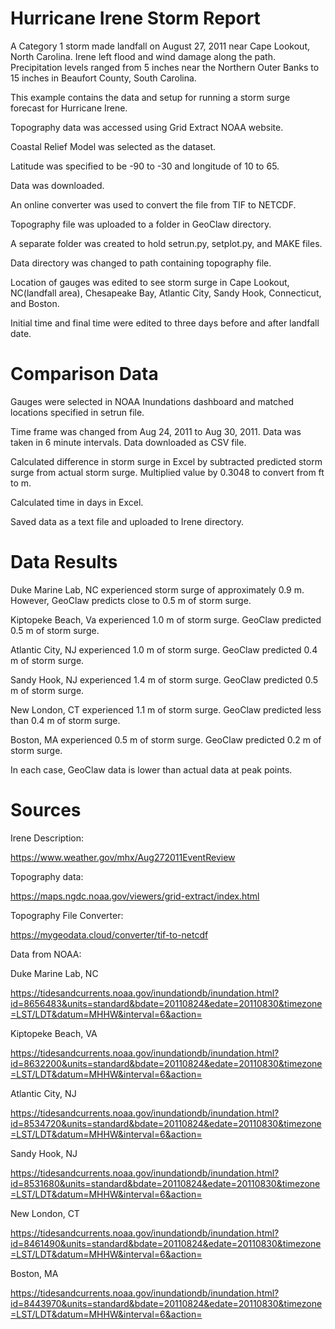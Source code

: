 # Hurricane Irene Storm Report
A Category 1 storm made landfall on August 27, 2011 near Cape Lookout, North Carolina. Irene left flood and wind damage along the path.
Precipitation levels ranged from 5 inches near the Northern Outer Banks to 15 inches in Beaufort County, South Carolina. 

This example contains the data and setup for running a storm surge forecast for Hurricane Irene.


Topography data was accessed using Grid Extract NOAA website. 

Coastal Relief Model was selected as the dataset.

Latitude was specified to be -90 to -30 and longitude of 10 to 65. 

Data was downloaded. 

An online converter was used to convert the file from TIF to NETCDF. 

Topography file was uploaded to a folder in GeoClaw directory.

A separate folder was created to hold setrun.py, setplot.py, and MAKE files. 

Data directory was changed to path containing topography file.

Location of gauges was edited to see storm surge in Cape Lookout, NC(landfall area), Chesapeake Bay, Atlantic City, Sandy Hook, Connecticut, and Boston.

Initial time and final time were edited to three days before and after landfall date.

# Comparison Data
Gauges were selected in NOAA Inundations dashboard and matched locations specified in setrun file.

Time frame was changed from Aug 24, 2011 to Aug 30, 2011. Data was taken in 6 minute intervals. Data downloaded as CSV file.

Calculated difference in storm surge in Excel by subtracted predicted storm surge from actual storm surge. Multiplied value by 0.3048 to convert from ft to m.

Calculated time in days in Excel.

Saved data as a text file and uploaded to Irene directory.

# Data Results

Duke Marine Lab, NC experienced storm surge of approximately 0.9 m. However, GeoClaw predicts close to 0.5 m of storm surge.

Kiptopeke Beach, Va experienced 1.0 m of storm surge. GeoClaw predicted 0.5 m of storm surge.

Atlantic City, NJ experienced 1.0 m of storm surge. GeoClaw predicted 0.4 m of storm surge.

Sandy Hook, NJ experienced 1.4 m of storm surge. GeoClaw predicted 0.5 m of storm surge.

New London, CT experienced 1.1 m of storm surge. GeoClaw predicted less than 0.4 m of storm surge.

Boston, MA experienced 0.5 m of storm surge. GeoClaw predicted 0.2 m of storm surge.

In each case, GeoClaw data is lower than actual data at peak points.

# Sources

Irene Description:

https://www.weather.gov/mhx/Aug272011EventReview

Topography data:

https://maps.ngdc.noaa.gov/viewers/grid-extract/index.html

Topography File Converter:

https://mygeodata.cloud/converter/tif-to-netcdf

Data from NOAA:

Duke Marine Lab, NC

https://tidesandcurrents.noaa.gov/inundationdb/inundation.html?id=8656483&units=standard&bdate=20110824&edate=20110830&timezone=LST/LDT&datum=MHHW&interval=6&action=

Kiptopeke Beach, VA

https://tidesandcurrents.noaa.gov/inundationdb/inundation.html?id=8632200&units=standard&bdate=20110824&edate=20110830&timezone=LST/LDT&datum=MHHW&interval=6&action=

Atlantic City, NJ

https://tidesandcurrents.noaa.gov/inundationdb/inundation.html?id=8534720&units=standard&bdate=20110824&edate=20110830&timezone=LST/LDT&datum=MHHW&interval=6&action=

Sandy Hook, NJ

https://tidesandcurrents.noaa.gov/inundationdb/inundation.html?id=8531680&units=standard&bdate=20110824&edate=20110830&timezone=LST/LDT&datum=MHHW&interval=6&action=

New London, CT

https://tidesandcurrents.noaa.gov/inundationdb/inundation.html?id=8461490&units=standard&bdate=20110824&edate=20110830&timezone=LST/LDT&datum=MHHW&interval=6&action=

Boston, MA

https://tidesandcurrents.noaa.gov/inundationdb/inundation.html?id=8443970&units=standard&bdate=20110824&edate=20110830&timezone=LST/LDT&datum=MHHW&interval=6&action=
